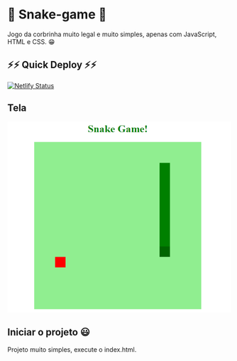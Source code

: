 # :tomato: Snake-game :snake:
Jogo da corbrinha muito legal e muito simples, apenas com JavaScript, HTML e CSS. :grin:


## ⚡⚡ Quick Deploy ⚡⚡
[![Netlify Status](https://www.netlify.com/img/deploy/button.svg)](https://snake-game-edubrito87.netlify.app/)


## Tela
![snake-game](https://github.com/EduBrito87/Snake-game/blob/master/snake-game.png)


## Iniciar o projeto :smiley:
Projeto muito simples, execute o index.html. 
